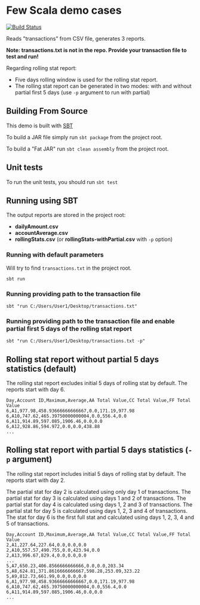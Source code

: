 # Few Scala demo cases

[![Build Status](https://travis-ci.org/SergeyAxenov/qx-scala.svg?branch=master)](https://travis-ci.org/SergeyAxenov/qx-scala) 

Reads "transactions" from CSV file, generates 3 reports.

**Note: transactions.txt is not in the repo. Provide your transaction file to test and run!** 

Regarding rolling stat report:
* Five days rolling window is used for the rolling stat report.
* The rolling stat report can be generated in two modes: with and without partial first 5 days (use `-p` argument to run with partial)

## Building From Source
This demo is built with [SBT](http://www.scala-sbt.org/0.13/docs/Command-Line-Reference.html)

To build a JAR file simply run `sbt package` from the project root.

To build a "Fat JAR" run `sbt clean assembly` from the project root.

## Unit tests
To run the unit tests, you should run `sbt test`

## Running using SBT
The output reports are stored in the project root:
* **dailyAmount.csv**
* **accountAverage.csv**
* **rollingStats.csv** (or **rollingStats-withPartial.csv** with `-p` option)


### Running with default parameters
Will try to find `transactions.txt` in the project root.  

```
sbt run
```  

### Running providing path to the transaction file
```
sbt "run C:/Users/User1/Desktop/transactions.txt"
```  

### Running providing path to the transaction file and enable partial first 5 days of the rolling stat report
```
sbt "run C:/Users/User1/Desktop/transactions.txt -p"
```  

## Rolling stat report without partial 5 days statistics (default)
The rolling stat report excludes initial 5 days of rolling stat by default.
The reports start with day 6.


```
Day,Account ID,Maximum,Average,AA Total Value,CC Total Value,FF Total Value
6,A1,977.98,458.93666666666667,0.0,171.19,977.98
6,A10,747.62,465.39750000000004,0.0,556.4,0.0
6,A11,914.89,597.085,1906.46,0.0,0.0
6,A12,928.86,594.972,0.0,0.0,438.88
...
```


## Rolling stat report with partial 5 days statistics (`-p` argument)
The rolling stat report includes initial 5 days of rolling stat by default.
The reports start with day 2.

The partial stat for day 2 is calculated using only day 1 of transactions.
The partial stat for day 3 is calculated using days 1 and 2 of transactions.
The partial stat for day 4 is calculated using days 1, 2 and 3 of transactions.
The partial stat for day 5 is calculated using days 1, 2, 3 and 4 of transactions.
The stat for day 6 is the first full stat and calculated using days 1, 2, 3, 4 and 5 of transactions.


```
Day,Account ID,Maximum,Average,AA Total Value,CC Total Value,FF Total Value
2,A1,227.64,227.64,0.0,0.0,0.0
2,A10,557.57,490.755,0.0,423.94,0.0
2,A13,996.67,829.4,0.0,0.0,0.0
...
5,A7,650.23,406.8566666666666,0.0,0.0,203.34
5,A8,624.81,371.8616666666667,598.28,253.09,323.22
5,A9,812.73,661.99,0.0,0.0,0.0
6,A1,977.98,458.93666666666667,0.0,171.19,977.98
6,A10,747.62,465.39750000000004,0.0,556.4,0.0
6,A11,914.89,597.085,1906.46,0.0,0.0
...
```  